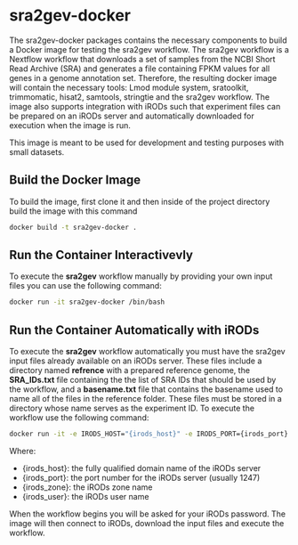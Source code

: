 # sra2gev-docker
The sra2gev-docker packages contains the necessary components to build a Docker image for testing the sra2gev workflow. The sra2gev workflow is a Nextflow workflow that downloads a set of samples from the NCBI Short Read Archive (SRA) and generates a file containing FPKM values for all genes in a genome annotation set.   Therefore, the resulting docker image will contain the necessary tools: Lmod module system, sratoolkit, trimmomatic, hisat2, samtools, stringtie and the sra2gev workflow.  The image also supports integration with iRODs such that experiment files can be prepared on an iRODs server and automatically downloaded for execution when the image is run.

This image is meant to be used for development and testing purposes with small datasets.

## Build the Docker Image
To build the image, first clone it and then inside of the project directory build the image with this command

```bash
docker build -t sra2gev-docker .
```

## Run the Container Interactivevly
To execute the **sra2gev** workflow manually by providing your own input files you can use the following command:

```bash
docker run -it sra2gev-docker /bin/bash
```

## Run the Container Automatically with iRODs
To execute the **sra2gev** workflow automatically you must have the sra2gev input files already available on an iRODs server.  These files include a directory named **refrence** with a prepared reference genome, the **SRA_IDs.txt** file containing the the list of SRA IDs that should be used by the workflow, and a **basename.txt** file that contains the basename used to name all of the files in the reference folder.  These files must be stored in a directory whose name serves as the experiment ID.  To execute the workflow use the following command:

```bash
docker run -it -e IRODS_HOST="{irods_host}" -e IRODS_PORT={irods_port} -e IRODS_USER_NAME="{irods_user}" -e IRODS_ZONE_NAME="{irods_zone}" -e EXPID="{exp_id}" sra2gev-docker
```
Where:
- {irods_host}: the fully qualified domain name of the iRODs server
- {irods_port}: the port number for the iRODs server (usually 1247)
- {irods_zone}: the iRODs zone name
- {irods_user}: the iRODs user name

When the workflow begins you will be asked for your iRODs password.  The image will then connect to iRODs, download the input files and execute the workflow.  


